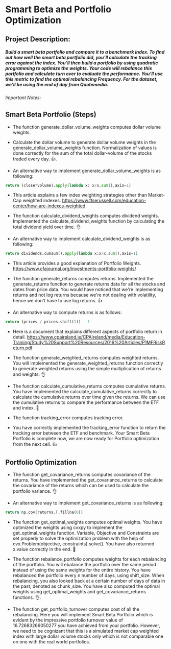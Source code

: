# Smart Beta and Portfolio Optimization

## Project Description: 

##### Build a smart beta portfolio and compare it to a benchmark index. To find out how well the smart beta portfolio did, you’ll calculate the tracking error against the index. You’ll then build a portfolio by using quadratic programming to optimize the weights. Your code will rebalance this portfolio and calculate turn over to evaluate the performance. You’ll use this metric to find the optimal rebalancing Frequency. For the dataset, we'll be using the end of day from Quotemedia.

###### *Important Notes*: 

## Smart Beta Portfolio (Steps)

* The function generate_dollar_volume_weights computes dollar volume weights.

- Calculate the dollar volume to generate dollar volume weights in the generate_dollar_volume_weights function. Normalization of values is done correctly for the sum of the total dollar-volume of the stocks traded every day. :thumbsup:.

* An alternative way to implement generate_dollar_volume_weights is as following:

```py
return (close*volume).apply(lambda x: x/x.sum(),axis=1)
```

* This article explains a few index weighting strategies other than Market-Cap weighted indexes.
https://www.ftserussell.com/education-center/how-are-indexes-weighted

* The function calculate_dividend_weights computes dividend weights. Implemented the calculate_dividend_weights function by calculating the total dividend yield over time. :ok_hand:

* An alternative way to implement calculate_dividend_weights is as following:

```py
return dividends.cumsum().apply(lambda x:x/x.sum(),axis=1)
```

* This article provides a good explanation of Portfolio Weights.
https://www.cfajournal.org/investments-portfolio-weights/

* The function generate_returns computes returns. Implemented the generate_returns function to generate returns data for all the stocks and dates from price data. You would have noticed that we're implementing returns and not log returns because we're not dealing with volatility, hence we don't have to use log returns. :thumbsup:

* An alternative way to compute returns is as follows: 

```py
return (prices / prices.shift(1)) - 1
```

* Here is a document that explains different aspects of portfolio return in detail.
https://www.cpaireland.ie/CPAIreland/media/Education-Training/Study%20Support%20Resources/2019%20Articles/P1MFRiskReturn.pdf

* The function generate_weighted_returns computes weighted returns. You will implemented the generate_weighted_returns function correctly to generate weighted returns using the simple multiplication of returns and weights. :ok_hand:

* The function calculate_cumulative_returns computes cumulative returns. You have implemented the calculate_cumulative_returns correctly to calculate the cumulative returns over time given the returns. We can use the cumulative returns to compare the performance between the ETF and index. :clap:

* The function tracking_error computes tracking error.

* You have correctly implemented the tracking_error function to return the tracking error between the ETF and benchmark. Your Smart Beta Portfolio is complete now, we are now ready for Portfolio optimization from the next cell. :thumbsup:

## Portfolio Optimization

* The function get_covariance_returns computes covariance of the returns. You have implemented the get_covariance_returns to calculate the covariance of the returns which can be used to calculate the portfolio variance. :ok_hand:

* An alternative way to implement get_covariance_returns is as following:

```py
return np.cov(returns.T.fillna(0))
```

* The function get_optimal_weights computes optimal weights. You have optimized the weights using cvxpy to implement the get_optimal_weights function. Variable, Objective and Constraints are set properly to solve the optimization problem with the help of cvx.Problem(objective, constraints).solve(). You have also returned x.value correctly in the end. :clap:

* The function rebalance_portfolio computes weights for each rebalancing of the portfolio. You will ebalance the portfolio over the same period instead of using the same weights for the entire history. You have rebalanced the portfolio every n number of days, using shift_size. When rebalancing, you also looked back at a certain number of days of data in the past, denoted as chunk_size. You have also computed the optimal weights using get_optimal_weights and get_covariance_returns functions. :ok_hand:.

* The function get_portfolio_turnover computes cost of all the rebalancing. Here you will implement Smart Beta Portfolio which is evident by the impressive portfolio turnover value of 16.72683266050277 you have achieved from your portfolio. However, we need to be cognizant that this is a simulated market cap weighted index with large dollar volume stocks only which is not comparable one on one with the real world portfolios.
